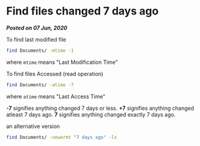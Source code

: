 # Find files changed 7 days ago

**_Posted on 07 Jun, 2020_**

To find last modified file

```bash
find Documents/ -mtime -1
```

where `mtime` means "Last Modification Time"

To find files Accessed (read operation)

```bash
find Documents/ -atime -7
```

where `atime` means "Last Access Time"

**-7** signifies anything changed 7 days or less.
**+7** signifies anything changed atleast 7 days ago.
**7** signifies anything changed exactly 7 days ago.

an alternative version

```bash
find Documents/ -newermt "7 days ago" -ls
```
